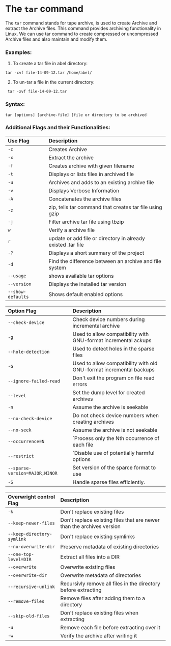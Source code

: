 # The `tar` command

The `tar` command  stands for tape archive, is used to create Archive and extract the Archive files. This command  provides archiving functionality in Linux. We can use tar command to create compressed or uncompressed Archive files and also maintain and modify them. 

### Examples:

1. To create a tar file in abel directory:

```
tar -cvf file-14-09-12.tar /home/abel/
```

2. To un-tar a file in the current directory:

```
 tar -xvf file-14-09-12.tar
```

### Syntax:

```
tar [options] [archive-file] [file or directory to be archived
```


### Additional Flags and their Functionalities:

|**Use Flag**   |**Description**   |
|:---|:---|
|`-c`|Creates Archive |
|`-x`|Extract the archive |
|`-f`|Creates archive with given filename|
|`-t`|Displays or lists files in archived file |
|`-u`|Archives and adds to an existing archive file|
|`-v`|Displays Verbose Information |
|`-A`|Concatenates the archive files |
|`-z`|zip, tells tar command that creates tar file using gzip |
|`-j`|Filter archive tar file using tbzip |
|`w`|Verify a archive file |
|`r`|update or add file or directory in already existed .tar file |
|`-?`|Displays a short summary of the project |
|`-d`|Find the difference between an archive and file system |
|`--usage`|shows available tar options |
|`--version`|Displays the installed tar version |
|`--show-defaults`|Shows default enabled options |

|**Option Flag**   |**Description**   |
|:---|:---|
|`--check-device`| Check device numbers during incremental archive|
|`-g`|Used to allow compatibility with GNU-format incremental ackups|
|`--hole-detection`|Used to detect holes in the sparse files|
|`-G`| Used to allow compatibility with old GNU-format incremental backups|
|`--ignore-failed-read`|Don't exit the program on file read errors|
|`--level`|Set the dump level for created archives|
|`-n`|Assume the archive is seekable|
|`--no-check-device`|Do not check device numbers when creating archives|
|`--no-seek`|Assume the archive is not seekable|
|`--occurrence=N`|`Process only the Nth occurrence of each file|
|`--restrict`|`Disable use of potentially harmful options|
|`--sparse-version=MAJOR,MINOR`|Set version of the sparce format to use|
|`-S`|Handle sparse files efficiently.|

|**Overwright control Flag** |**Description**|
|:---|:---|
|`-k`|Don't replace existing files|
|`--keep-newer-files`|Don't replace existing files that are newer than the archives version|
|`--keep-directory-symlink`|Don't replace existing symlinks|
|`--no-overwrite-dir`|Preserve metadata of existing directories|
|`--one-top-level=DIR`|Extract all files into a DIR|
|`--overwrite`| Overwrite existing files|
|`--overwrite-dir`| Overwrite metadata of directories|
|`--recursive-unlink`| Recursivly remove all files in the directory before extracting|
|`--remove-files`| Remove files after adding them to a directory|
|`--skip-old-files`| Don't replace existing files when extracting|
|`-u`| Remove each file before extracting over it|
|`-w`| Verify the archive after writing it|
